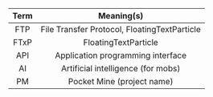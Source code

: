 | Term | Meaning(s) |
| :---: | :----: |
| FTP | File Transfer Protocol, FloatingTextParticle |
| FTxP | FloatingTextParticle |
| API | Application programming interface |
| AI | Artificial intelligence (for mobs) |
| PM | Pocket Mine (project name) |